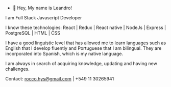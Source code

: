 - 👋 Hey, My name is Leandro!

I am Full Stack Javascript Developer

I know these technologies:
React | Redux | React native | NodeJs | Express | PostgreSQL | HTML | CSS

I have a good linguistic level that has allowed me to learn languages such as English that I develop fluently and Portuguese that I am bilingual. They are incorporated into Spanish, which is my native language. 

I am always in search of acquiring knowledge, updating and having new challenges.


Contact: rocco.hys@gmail.com | +549 11 30265941
